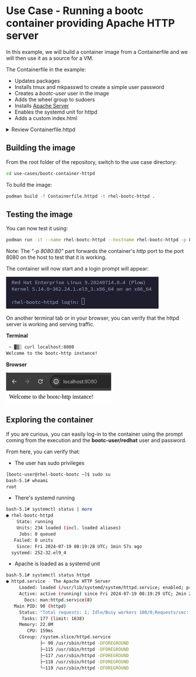 # Use Case - Running a bootc container providing Apache HTTP server

In this example, we will build a container image from a Containerfile and we will then use it as a source for a VM.

The Containerfile in the example:

- Updates packages
- Installs tmux and mkpasswd to create a simple user password
- Creates a *bootc-user* user in the image
- Adds the wheel group to sudoers
- Installs [Apache Server](https://httpd.apache.org/)
- Enables the systemd unit for httpd
- Adds a custom index.html

<details>
  <summary>Review Containerfile.httpd</summary>
  ```dockerfile
  --8<-- "use-cases/bootc-container-httpd/Containerfile.httpd"
  ```
</details>

## Building the image

From the root folder of the repository, switch to the use case directory:

```bash
cd use-cases/bootc-container-httpd
```

To build the image:

```bash
podman build -f Containerfile.httpd -t rhel-bootc-httpd .
```

## Testing the image

You can now test it using:

```bash
podman run -it --name rhel-bootc-httpd --hostname rhel-bootc-httpd -p 8080:80 rhel-bootc-httpd
```

Note: The *"-p 8080:80"* part forwards the container's *http* port to the port 8080 on the host to test that it is working.

The container will now start and a login prompt will appear:

![](./assets/bootc-container.png)

On another terminal tab or in your browser, you can verify that the httpd server is working and serving traffic.

**Terminal**

```bash
 ~ ▓▒░ curl localhost:8080
Welcome to the bootc-http instance!
```

**Browser**

![](./assets/browser-test.png)

## Exploring the container

If you are curious, you can easily log-in to the container using the prompt coming from the execution and the **bootc-user/redhat** user and password.

From here, you can verify that:

- The user has sudo privileges

```bash
[bootc-user@rhel-bootc-bootc ~]$ sudo su
bash-5.1# whoami
root
```

- There's systemd running

```bash
bash-5.1# systemctl status | more
● rhel-bootc-httpd
    State: running
    Units: 234 loaded (incl. loaded aliases)
     Jobs: 0 queued
   Failed: 0 units
    Since: Fri 2024-07-19 08:19:28 UTC; 1min 57s ago
  systemd: 252-32.el9_4
```

- Apache is loaded as a systemd unit

```bash
bash-5.1# systemctl status httpd
● httpd.service - The Apache HTTP Server
     Loaded: loaded (/usr/lib/systemd/system/httpd.service; enabled; preset: disabled)
     Active: active (running) since Fri 2024-07-19 08:19:29 UTC; 2min 28s ago
       Docs: man:httpd.service(8)
   Main PID: 90 (httpd)
     Status: "Total requests: 1; Idle/Busy workers 100/0;Requests/sec: 0.00719; Bytes served/sec:   2 B/sec"
      Tasks: 177 (limit: 1638)
     Memory: 22.0M
        CPU: 159ms
     CGroup: /system.slice/httpd.service
             ├─ 90 /usr/sbin/httpd -DFOREGROUND
             ├─115 /usr/sbin/httpd -DFOREGROUND
             ├─117 /usr/sbin/httpd -DFOREGROUND
             ├─118 /usr/sbin/httpd -DFOREGROUND
             └─119 /usr/sbin/httpd -DFOREGROUND
```

